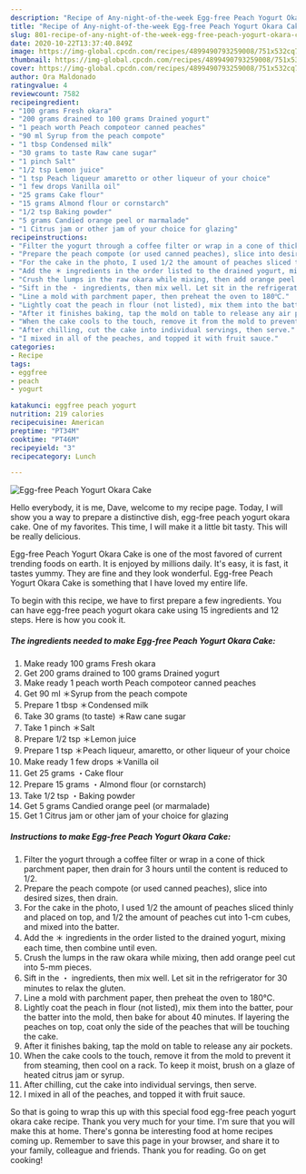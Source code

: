 ```yaml
---
description: "Recipe of Any-night-of-the-week Egg-free Peach Yogurt Okara Cake"
title: "Recipe of Any-night-of-the-week Egg-free Peach Yogurt Okara Cake"
slug: 801-recipe-of-any-night-of-the-week-egg-free-peach-yogurt-okara-cake
date: 2020-10-22T13:37:40.849Z
image: https://img-global.cpcdn.com/recipes/4899490793259008/751x532cq70/egg-free-peach-yogurt-okara-cake-recipe-main-photo.jpg
thumbnail: https://img-global.cpcdn.com/recipes/4899490793259008/751x532cq70/egg-free-peach-yogurt-okara-cake-recipe-main-photo.jpg
cover: https://img-global.cpcdn.com/recipes/4899490793259008/751x532cq70/egg-free-peach-yogurt-okara-cake-recipe-main-photo.jpg
author: Ora Maldonado
ratingvalue: 4
reviewcount: 7582
recipeingredient:
- "100 grams Fresh okara"
- "200 grams drained to 100 grams Drained yogurt"
- "1 peach worth Peach compoteor canned peaches"
- "90 ml Syrup from the peach compote"
- "1 tbsp Condensed milk"
- "30 grams to taste Raw cane sugar"
- "1 pinch Salt"
- "1/2 tsp Lemon juice"
- "1 tsp Peach liqueur amaretto or other liqueur of your choice"
- "1 few drops Vanilla oil"
- "25 grams Cake flour"
- "15 grams Almond flour or cornstarch"
- "1/2 tsp Baking powder"
- "5 grams Candied orange peel or marmalade"
- "1 Citrus jam or other jam of your choice for glazing"
recipeinstructions:
- "Filter the yogurt through a coffee filter or wrap in a cone of thick parchment paper, then drain for 3 hours until the content is reduced to 1/2."
- "Prepare the peach compote (or used canned peaches), slice into desired sizes, then drain."
- "For the cake in the photo, I used 1/2 the amount of peaches sliced thinly and placed on top, and 1/2 the amount of peaches cut into 1-cm cubes, and mixed into the batter."
- "Add the ＊ ingredients in the order listed to the drained yogurt, mixing each time, then combine until even."
- "Crush the lumps in the raw okara while mixing, then add orange peel cut into 5-mm pieces."
- "Sift in the ・ ingredients, then mix well. Let sit in the refrigerator for 30 minutes to relax the gluten."
- "Line a mold with parchment paper, then preheat the oven to 180℃."
- "Lightly coat the peach in flour (not listed), mix them into the batter, pour the batter into the mold, then bake for about 40 minutes. If layering the peaches on top, coat only the side of the peaches that will be touching the cake."
- "After it finishes baking, tap the mold on table to release any air pockets."
- "When the cake cools to the touch, remove it from the mold to prevent it from steaming, then cool on a rack. To keep it moist, brush on a glaze of heated citrus jam or syrup."
- "After chilling, cut the cake into individual servings, then serve."
- "I mixed in all of the peaches, and topped it with fruit sauce."
categories:
- Recipe
tags:
- eggfree
- peach
- yogurt

katakunci: eggfree peach yogurt 
nutrition: 219 calories
recipecuisine: American
preptime: "PT34M"
cooktime: "PT46M"
recipeyield: "3"
recipecategory: Lunch

---
```



![Egg-free Peach Yogurt Okara Cake](https://img-global.cpcdn.com/recipes/4899490793259008/751x532cq70/egg-free-peach-yogurt-okara-cake-recipe-main-photo.jpg)

Hello everybody, it is me, Dave, welcome to my recipe page. Today, I will show you a way to prepare a distinctive dish, egg-free peach yogurt okara cake. One of my favorites. This time, I will make it a little bit tasty. This will be really delicious.

Egg-free Peach Yogurt Okara Cake is one of the most favored of current trending foods on earth. It is enjoyed by millions daily. It's easy, it is fast, it tastes yummy. They are fine and they look wonderful. Egg-free Peach Yogurt Okara Cake is something that I have loved my entire life.




To begin with this recipe, we have to first prepare a few ingredients. You can have egg-free peach yogurt okara cake using 15 ingredients and 12 steps. Here is how you cook it.

<!--inarticleads1-->

##### The ingredients needed to make Egg-free Peach Yogurt Okara Cake:

1. Make ready 100 grams Fresh okara
1. Get 200 grams drained to 100 grams Drained yogurt
1. Make ready 1 peach worth Peach compoteor canned peaches
1. Get 90 ml ＊Syrup from the peach compote
1. Prepare 1 tbsp ＊Condensed milk
1. Take 30 grams (to taste) ＊Raw cane sugar
1. Take 1 pinch ＊Salt
1. Prepare 1/2 tsp ＊Lemon juice
1. Prepare 1 tsp ＊Peach liqueur, amaretto, or other liqueur of your choice
1. Make ready 1 few drops ＊Vanilla oil
1. Get 25 grams ・Cake flour
1. Prepare 15 grams ・Almond flour (or cornstarch)
1. Take 1/2 tsp ・Baking powder
1. Get 5 grams Candied orange peel (or marmalade)
1. Get 1 Citrus jam or other jam of your choice for glazing




<!--inarticleads2-->

##### Instructions to make Egg-free Peach Yogurt Okara Cake:

1. Filter the yogurt through a coffee filter or wrap in a cone of thick parchment paper, then drain for 3 hours until the content is reduced to 1/2.
1. Prepare the peach compote (or used canned peaches), slice into desired sizes, then drain.
1. For the cake in the photo, I used 1/2 the amount of peaches sliced thinly and placed on top, and 1/2 the amount of peaches cut into 1-cm cubes, and mixed into the batter.
1. Add the ＊ ingredients in the order listed to the drained yogurt, mixing each time, then combine until even.
1. Crush the lumps in the raw okara while mixing, then add orange peel cut into 5-mm pieces.
1. Sift in the ・ ingredients, then mix well. Let sit in the refrigerator for 30 minutes to relax the gluten.
1. Line a mold with parchment paper, then preheat the oven to 180℃.
1. Lightly coat the peach in flour (not listed), mix them into the batter, pour the batter into the mold, then bake for about 40 minutes. If layering the peaches on top, coat only the side of the peaches that will be touching the cake.
1. After it finishes baking, tap the mold on table to release any air pockets.
1. When the cake cools to the touch, remove it from the mold to prevent it from steaming, then cool on a rack. To keep it moist, brush on a glaze of heated citrus jam or syrup.
1. After chilling, cut the cake into individual servings, then serve.
1. I mixed in all of the peaches, and topped it with fruit sauce.




So that is going to wrap this up with this special food egg-free peach yogurt okara cake recipe. Thank you very much for your time. I'm sure that you will make this at home. There's gonna be interesting food at home recipes coming up. Remember to save this page in your browser, and share it to your family, colleague and friends. Thank you for reading. Go on get cooking!
